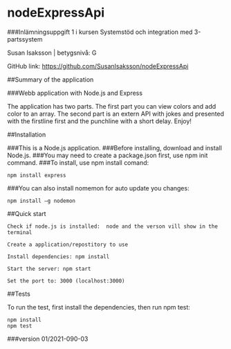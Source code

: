 # nodeExpressApi
###Inlämningsuppgift 1 i kursen Systemstöd och integration med 3-partssystem

Susan Isaksson | betygsnivå: G 

GitHub link: https://github.com/SusanIsaksson/nodeExpressApi

##Summary of the application

###Webb application with Node.js and Express

The application has two parts. The first part you can view colors and add color to an array. The second part is an extern API with jokes and presented with the firstline first and the punchline with a short delay. Enjoy!

##Installation 

###This is a Node.js application. 
###Before installing, download and install Node.js. 
###You may need to create a package.json first, use npm init command. 
###To install, use npm install comand: 

    npm install express 

###You can also install nomemon for auto update you changes: 

    npm install –g nodemon 

##Quick start 

    Check if node.js is installed:  node and the verson vill show in the terminal 

    Create a application/repostitory to use 

    Install dependencies: npm install 

    Start the server: npm start 

    Set the port to: 3000 (localhost:3000) 

##Tests 

To run the test, first install the dependencies, then run npm test: 

    npm install 
    npm test 

###version 01/2021-090-03